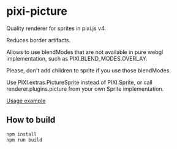 # pixi-picture

Quality renderer for sprites in pixi.js v4.

Reduces border artifacts.

Allows to use blendModes that are not available in pure webgl implementation, such as PIXI.BLEND_MODES.OVERLAY.

Please, don't add children to sprite if you use those blendModes.

Use PIXI.extras.PictureSprite instead of PIXI.Sprite, or call renderer.plugins.picture from your own Sprite implementation.

[Usage example](https://pixijs.github.io/examples/index.html?s=picture&f=overlay.js&title=Overlay%20blendMode&plugins=pixi-picture&v=)

## How to build

```bash
npm install
npm run build
```

